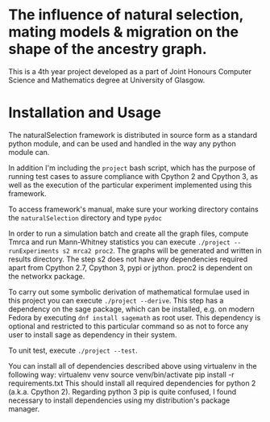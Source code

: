 # The influence of natural selection, mating models & migration on the shape of the ancestry graph.

This is a 4th year project developed as a part of Joint Honours Computer Science and Mathematics degree at University of Glasgow.

# Installation and Usage

The naturalSelection framework is distributed in source form as a standard python module, and can be used and handled in the way any python module can.

In addition I'm including the `project` bash script, which has the purpose of running test cases to assure compliance with Cpython 2 and Cpython 3, as well as the execution of the particular experiment implemented using this framework.

To access framework's manual, make sure your working directory contains the `naturalSelection` directory and type `pydoc`

In order to run a simulation batch and create all the graph files, compute Tmrca and run Mann-Whitney statistics you can execute `./project --runExperiments s2 mrca2 proc2`. The graphs will be generated and written in results directory. The step s2 does not have any dependencies required apart from Cpython 2.7, Cpython 3, pypi or jython. proc2 is dependent on the networkx package.

To carry out some symbolic derivation of mathematical formulae used in this project you can execute `./project --derive`. This step has a dependency on the sage package, which can be installed, e.g. on modern Fedora by executing `dnf install sagemath` as root user. This dependency is optional and restricted to this particular command so as not to force any user to install sage as dependency in their system.

To unit test, execute `./project --test`.

You can install all of dependencies described above using virtualenv in the following way:
    virtualenv venv
    source venv/bin/activate
    pip install -r requirements.txt
This should install all required dependencies for python 2 (a.k.a. Cpython 2). Regarding python 3 pip is quite confused, I found necessary to install dependencies using my distribution's package manager.
